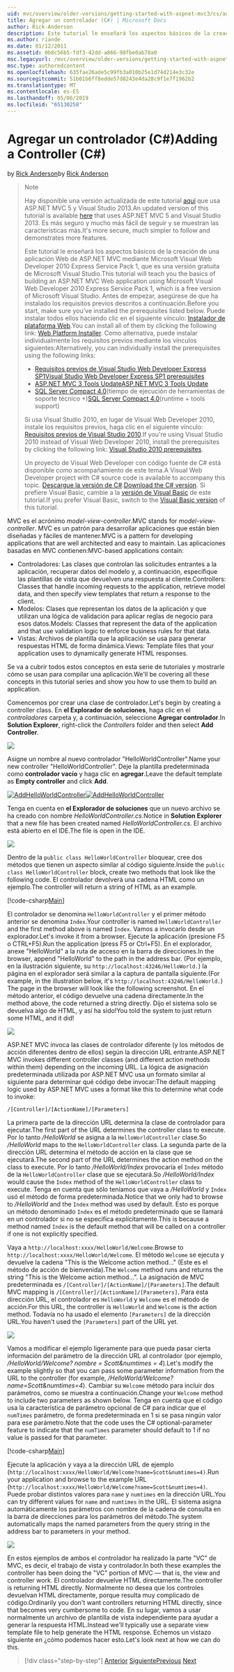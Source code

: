 ```yaml
---
uid: mvc/overview/older-versions/getting-started-with-aspnet-mvc3/cs/adding-a-controller
title: Agregar un controlador (C#) | Microsoft Docs
author: Rick-Anderson
description: Este tutorial le enseñará los aspectos básicos de la creación de una aplicación Web de ASP.NET MVC mediante Microsoft Visual Web Developer 2010 Express Service Pack 1, que creo...
ms.author: riande
ms.date: 01/12/2011
ms.assetid: 0b8c56b5-fdf3-42dd-a866-98fbe0ab78a0
msc.legacyurl: /mvc/overview/older-versions/getting-started-with-aspnet-mvc3/cs/adding-a-controller
msc.type: authoredcontent
ms.openlocfilehash: 635fae26ade5c99fb3a010b25e1d74d214e3c32e
ms.sourcegitcommit: 51b01b6ff8edde57d8243e4da28c9f1e7f1962b2
ms.translationtype: MT
ms.contentlocale: es-ES
ms.lasthandoff: 05/06/2019
ms.locfileid: "65130258"
---
```

# <a name="adding-a-controller-c"></a><span data-ttu-id="abb12-103">Agregar un controlador (C#)</span><span class="sxs-lookup"><span data-stu-id="abb12-103">Adding a Controller (C#)</span></span>

<span data-ttu-id="abb12-104">by [Rick Anderson]((https://twitter.com/RickAndMSFT))</span><span class="sxs-lookup"><span data-stu-id="abb12-104">by [Rick Anderson]((https://twitter.com/RickAndMSFT))</span></span>

> > [!NOTE]
> > <span data-ttu-id="abb12-105">Hay disponible una versión actualizada de este tutorial [aquí](../../../getting-started/introduction/getting-started.md) que usa ASP.NET MVC 5 y Visual Studio 2013.</span><span class="sxs-lookup"><span data-stu-id="abb12-105">An updated version of this tutorial is available [here](../../../getting-started/introduction/getting-started.md) that uses ASP.NET MVC 5 and Visual Studio 2013.</span></span> <span data-ttu-id="abb12-106">Es más seguro y mucho más fácil de seguir y se muestran las características más.</span><span class="sxs-lookup"><span data-stu-id="abb12-106">It's more secure, much simpler to follow and demonstrates more features.</span></span>
> 
> 
> <span data-ttu-id="abb12-107">Este tutorial le enseñará los aspectos básicos de la creación de una aplicación Web de ASP.NET MVC mediante Microsoft Visual Web Developer 2010 Express Service Pack 1, que es una versión gratuita de Microsoft Visual Studio.</span><span class="sxs-lookup"><span data-stu-id="abb12-107">This tutorial will teach you the basics of building an ASP.NET MVC Web application using Microsoft Visual Web Developer 2010 Express Service Pack 1, which is a free version of Microsoft Visual Studio.</span></span> <span data-ttu-id="abb12-108">Antes de empezar, asegúrese de que ha instalado los requisitos previos descritos a continuación.</span><span class="sxs-lookup"><span data-stu-id="abb12-108">Before you start, make sure you've installed the prerequisites listed below.</span></span> <span data-ttu-id="abb12-109">Puede instalar todos ellos haciendo clic en el siguiente vínculo: [Instalador de plataforma Web](https://www.microsoft.com/web/gallery/install.aspx?appid=VWD2010SP1Pack).</span><span class="sxs-lookup"><span data-stu-id="abb12-109">You can install all of them by clicking the following link: [Web Platform Installer](https://www.microsoft.com/web/gallery/install.aspx?appid=VWD2010SP1Pack).</span></span> <span data-ttu-id="abb12-110">Como alternativa, puede instalar individualmente los requisitos previos mediante los vínculos siguientes:</span><span class="sxs-lookup"><span data-stu-id="abb12-110">Alternatively, you can individually install the prerequisites using the following links:</span></span>
> 
> - [<span data-ttu-id="abb12-111">Requisitos previos de Visual Studio Web Developer Express SP1</span><span class="sxs-lookup"><span data-stu-id="abb12-111">Visual Studio Web Developer Express SP1 prerequisites</span></span>](https://www.microsoft.com/web/gallery/install.aspx?appid=VWD2010SP1Pack)
> - [<span data-ttu-id="abb12-112">ASP.NET MVC 3 Tools Update</span><span class="sxs-lookup"><span data-stu-id="abb12-112">ASP.NET MVC 3 Tools Update</span></span>](https://www.microsoft.com/web/gallery/install.aspx?appsxml=&amp;appid=MVC3)
> - <span data-ttu-id="abb12-113">[SQL Server Compact 4.0](https://www.microsoft.com/web/gallery/install.aspx?appid=SQLCE;SQLCEVSTools_4_0)(tiempo de ejecución de herramientas de soporte técnico +)</span><span class="sxs-lookup"><span data-stu-id="abb12-113">[SQL Server Compact 4.0](https://www.microsoft.com/web/gallery/install.aspx?appid=SQLCE;SQLCEVSTools_4_0)(runtime + tools support)</span></span>
> 
> <span data-ttu-id="abb12-114">Si usa Visual Studio 2010, en lugar de Visual Web Developer 2010, instale los requisitos previos, haga clic en el siguiente vínculo: [Requisitos previos de Visual Studio 2010](https://www.microsoft.com/web/gallery/install.aspx?appsxml=&amp;appid=VS2010SP1Pack).</span><span class="sxs-lookup"><span data-stu-id="abb12-114">If you're using Visual Studio 2010 instead of Visual Web Developer 2010, install the prerequisites by clicking the following link: [Visual Studio 2010 prerequisites](https://www.microsoft.com/web/gallery/install.aspx?appsxml=&amp;appid=VS2010SP1Pack).</span></span>
> 
> <span data-ttu-id="abb12-115">Un proyecto de Visual Web Developer con código fuente de C# está disponible como acompañamiento de este tema.</span><span class="sxs-lookup"><span data-stu-id="abb12-115">A Visual Web Developer project with C# source code is available to accompany this topic.</span></span> <span data-ttu-id="abb12-116">[Descargue la versión de C#](https://code.msdn.microsoft.com/Introduction-to-MVC-3-10d1b098).</span><span class="sxs-lookup"><span data-stu-id="abb12-116">[Download the C# version](https://code.msdn.microsoft.com/Introduction-to-MVC-3-10d1b098).</span></span> <span data-ttu-id="abb12-117">Si prefiere Visual Basic, cambie a la [versión de Visual Basic](../vb/intro-to-aspnet-mvc-3.md) de este tutorial.</span><span class="sxs-lookup"><span data-stu-id="abb12-117">If you prefer Visual Basic, switch to the [Visual Basic version](../vb/intro-to-aspnet-mvc-3.md) of this tutorial.</span></span>

<span data-ttu-id="abb12-118">MVC es el acrónimo *model-view-controller*.</span><span class="sxs-lookup"><span data-stu-id="abb12-118">MVC stands for *model-view-controller*.</span></span> <span data-ttu-id="abb12-119">MVC es un patrón para desarrollar aplicaciones que están bien diseñadas y fáciles de mantener.</span><span class="sxs-lookup"><span data-stu-id="abb12-119">MVC is a pattern for developing applications that are well architected and easy to maintain.</span></span> <span data-ttu-id="abb12-120">Las aplicaciones basadas en MVC contienen:</span><span class="sxs-lookup"><span data-stu-id="abb12-120">MVC-based applications contain:</span></span>

- <span data-ttu-id="abb12-121">Controladores: Las clases que controlan las solicitudes entrantes a la aplicación, recuperar datos del modelo y, a continuación, especifique las plantillas de vista que devuelven una respuesta al cliente.</span><span class="sxs-lookup"><span data-stu-id="abb12-121">Controllers: Classes that handle incoming requests to the application, retrieve model data, and then specify view templates that return a response to the client.</span></span>
- <span data-ttu-id="abb12-122">Modelos: Clases que representan los datos de la aplicación y que utilizan una lógica de validación para aplicar reglas de negocio para esos datos.</span><span class="sxs-lookup"><span data-stu-id="abb12-122">Models: Classes that represent the data of the application and that use validation logic to enforce business rules for that data.</span></span>
- <span data-ttu-id="abb12-123">Vistas: Archivos de plantilla que la aplicación se usa para generar respuestas HTML de forma dinámica.</span><span class="sxs-lookup"><span data-stu-id="abb12-123">Views: Template files that your application uses to dynamically generate HTML responses.</span></span>

<span data-ttu-id="abb12-124">Se va a cubrir todos estos conceptos en esta serie de tutoriales y mostrarle cómo se usan para compilar una aplicación.</span><span class="sxs-lookup"><span data-stu-id="abb12-124">We'll be covering all these concepts in this tutorial series and show you how to use them to build an application.</span></span>

<span data-ttu-id="abb12-125">Comencemos por crear una clase de controlador.</span><span class="sxs-lookup"><span data-stu-id="abb12-125">Let's begin by creating a controller class.</span></span> <span data-ttu-id="abb12-126">En **el Explorador de soluciones**, haga clic en el *controladores* carpeta y, a continuación, seleccione **Agregar controlador**.</span><span class="sxs-lookup"><span data-stu-id="abb12-126">In **Solution Explorer**, right-click the *Controllers* folder and then select **Add Controller**.</span></span>

[![](adding-a-controller/_static/image2.png)](adding-a-controller/_static/image1.png)

<span data-ttu-id="abb12-127">Asigne un nombre al nuevo controlador "HelloWorldController".</span><span class="sxs-lookup"><span data-stu-id="abb12-127">Name your new controller "HelloWorldController".</span></span> <span data-ttu-id="abb12-128">Deje la plantilla predeterminada como **controlador vacío** y haga clic en **agregar**.</span><span class="sxs-lookup"><span data-stu-id="abb12-128">Leave the default template as **Empty controller** and click **Add**.</span></span>

<span data-ttu-id="abb12-129">[![AddHelloWorldController](adding-a-controller/_static/image4.png)](adding-a-controller/_static/image3.png)</span><span class="sxs-lookup"><span data-stu-id="abb12-129">[![AddHelloWorldController](adding-a-controller/_static/image4.png)](adding-a-controller/_static/image3.png)</span></span>

<span data-ttu-id="abb12-130">Tenga en cuenta en **el Explorador de soluciones** que un nuevo archivo se ha creado con nombre *HelloWorldController.cs*.</span><span class="sxs-lookup"><span data-stu-id="abb12-130">Notice in **Solution Explorer** that a new file has been created named *HelloWorldController.cs*.</span></span> <span data-ttu-id="abb12-131">El archivo está abierto en el IDE.</span><span class="sxs-lookup"><span data-stu-id="abb12-131">The file is open in the IDE.</span></span>

![](adding-a-controller/_static/image5.png)

<span data-ttu-id="abb12-132">Dentro de la `public class HelloWorldController` bloquear, cree dos métodos que tienen un aspecto similar al código siguiente.</span><span class="sxs-lookup"><span data-stu-id="abb12-132">Inside the `public class HelloWorldController` block, create two methods that look like the following code.</span></span> <span data-ttu-id="abb12-133">El controlador devolverá una cadena HTML como un ejemplo.</span><span class="sxs-lookup"><span data-stu-id="abb12-133">The controller will return a string of HTML as an example.</span></span>

[!code-csharp[Main](adding-a-controller/samples/sample1.cs)]

<span data-ttu-id="abb12-134">El controlador se denomina `HelloWorldController` y el primer método anterior se denomina `Index`.</span><span class="sxs-lookup"><span data-stu-id="abb12-134">Your controller is named `HelloWorldController` and the first method above is named `Index`.</span></span> <span data-ttu-id="abb12-135">Vamos a invocarlo desde un explorador.</span><span class="sxs-lookup"><span data-stu-id="abb12-135">Let's invoke it from a browser.</span></span> <span data-ttu-id="abb12-136">Ejecute la aplicación (presione F5 o CTRL+F5).</span><span class="sxs-lookup"><span data-stu-id="abb12-136">Run the application (press F5 or Ctrl+F5).</span></span> <span data-ttu-id="abb12-137">En el explorador, anexe "HelloWorld" a la ruta de acceso en la barra de direcciones.</span><span class="sxs-lookup"><span data-stu-id="abb12-137">In the browser, append "HelloWorld" to the path in the address bar.</span></span> <span data-ttu-id="abb12-138">(Por ejemplo, en la ilustración siguiente, su `http://localhost:43246/HelloWorld.`) la página en el explorador será similar a la captura de pantalla siguiente.</span><span class="sxs-lookup"><span data-stu-id="abb12-138">(For example, in the illustration below, it's `http://localhost:43246/HelloWorld.`) The page in the browser will look like the following screenshot.</span></span> <span data-ttu-id="abb12-139">En el método anterior, el código devuelve una cadena directamente.</span><span class="sxs-lookup"><span data-stu-id="abb12-139">In the method above, the code returned a string directly.</span></span> <span data-ttu-id="abb12-140">Dijo el sistema solo se devuelva algo de HTML, y así ha sido!</span><span class="sxs-lookup"><span data-stu-id="abb12-140">You told the system to just return some HTML, and it did!</span></span>

![](adding-a-controller/_static/image6.png)

<span data-ttu-id="abb12-141">ASP.NET MVC invoca las clases de controlador diferente (y los métodos de acción diferentes dentro de ellos) según la dirección URL entrante.</span><span class="sxs-lookup"><span data-stu-id="abb12-141">ASP.NET MVC invokes different controller classes (and different action methods within them) depending on the incoming URL.</span></span> <span data-ttu-id="abb12-142">La lógica de asignación predeterminada utilizada por ASP.NET MVC usa un formato similar al siguiente para determinar qué código debe invocar:</span><span class="sxs-lookup"><span data-stu-id="abb12-142">The default mapping logic used by ASP.NET MVC uses a format like this to determine what code to invoke:</span></span>

`/[Controller]/[ActionName]/[Parameters]`

<span data-ttu-id="abb12-143">La primera parte de la dirección URL determina la clase de controlador para ejecutar.</span><span class="sxs-lookup"><span data-stu-id="abb12-143">The first part of the URL determines the controller class to execute.</span></span> <span data-ttu-id="abb12-144">Por lo tanto */HelloWorld* se asigna a la `HelloWorldController` clase.</span><span class="sxs-lookup"><span data-stu-id="abb12-144">So */HelloWorld* maps to the `HelloWorldController` class.</span></span> <span data-ttu-id="abb12-145">La segunda parte de la dirección URL determina el método de acción en la clase que se ejecutará.</span><span class="sxs-lookup"><span data-stu-id="abb12-145">The second part of the URL determines the action method on the class to execute.</span></span> <span data-ttu-id="abb12-146">Por lo tanto */HelloWorld/Index* provocaría el `Index` método de la `HelloWorldController` clase que se ejecutará.</span><span class="sxs-lookup"><span data-stu-id="abb12-146">So */HelloWorld/Index* would cause the `Index` method of the `HelloWorldController` class to execute.</span></span> <span data-ttu-id="abb12-147">Tenga en cuenta que sólo teníamos que vaya a */HelloWorld* y `Index` usó el método de forma predeterminada.</span><span class="sxs-lookup"><span data-stu-id="abb12-147">Notice that we only had to browse to */HelloWorld* and the `Index` method was used by default.</span></span> <span data-ttu-id="abb12-148">Esto es porque un método denominado `Index` es el método predeterminado que se llamará en un controlador si no se especifica explícitamente.</span><span class="sxs-lookup"><span data-stu-id="abb12-148">This is because a method named `Index` is the default method that will be called on a controller if one is not explicitly specified.</span></span>

<span data-ttu-id="abb12-149">Vaya a `http://localhost:xxxx/HelloWorld/Welcome`.</span><span class="sxs-lookup"><span data-stu-id="abb12-149">Browse to `http://localhost:xxxx/HelloWorld/Welcome`.</span></span> <span data-ttu-id="abb12-150">El método `Welcome` se ejecuta y devuelve la cadena "This is the Welcome action method..." (Este es el método de acción de bienvenida).</span><span class="sxs-lookup"><span data-stu-id="abb12-150">The `Welcome` method runs and returns the string "This is the Welcome action method...".</span></span> <span data-ttu-id="abb12-151">La asignación de MVC predeterminada es `/[Controller]/[ActionName]/[Parameters]`.</span><span class="sxs-lookup"><span data-stu-id="abb12-151">The default MVC mapping is `/[Controller]/[ActionName]/[Parameters]`.</span></span> <span data-ttu-id="abb12-152">Para esta dirección URL, el controlador es `HelloWorld` y `Welcome` es el método de acción.</span><span class="sxs-lookup"><span data-stu-id="abb12-152">For this URL, the controller is `HelloWorld` and `Welcome` is the action method.</span></span> <span data-ttu-id="abb12-153">Todavía no ha usado el elemento `[Parameters]` de la dirección URL.</span><span class="sxs-lookup"><span data-stu-id="abb12-153">You haven't used the `[Parameters]` part of the URL yet.</span></span>

![](adding-a-controller/_static/image7.png)

<span data-ttu-id="abb12-154">Vamos a modificar el ejemplo ligeramente para que pueda pasar cierta información del parámetro de la dirección URL al controlador (por ejemplo, */HelloWorld/Welcome? nombre = Scott&amp;numtimes = 4*).</span><span class="sxs-lookup"><span data-stu-id="abb12-154">Let's modify the example slightly so that you can pass some parameter information from the URL to the controller (for example, */HelloWorld/Welcome?name=Scott&amp;numtimes=4*).</span></span> <span data-ttu-id="abb12-155">Cambiar su `Welcome` método para incluir dos parámetros, como se muestra a continuación.</span><span class="sxs-lookup"><span data-stu-id="abb12-155">Change your `Welcome` method to include two parameters as shown below.</span></span> <span data-ttu-id="abb12-156">Tenga en cuenta que el código usa la característica de parámetro opcional de C# para indicar que el `numTimes` parámetro, de forma predeterminada en 1 si se pasa ningún valor para ese parámetro.</span><span class="sxs-lookup"><span data-stu-id="abb12-156">Note that the code uses the C# optional-parameter feature to indicate that the `numTimes` parameter should default to 1 if no value is passed for that parameter.</span></span>

[!code-csharp[Main](adding-a-controller/samples/sample2.cs)]

<span data-ttu-id="abb12-157">Ejecute la aplicación y vaya a la dirección URL de ejemplo (`http://localhost:xxxx/HelloWorld/Welcome?name=Scott&numtimes=4)`.</span><span class="sxs-lookup"><span data-stu-id="abb12-157">Run your application and browse to the example URL (`http://localhost:xxxx/HelloWorld/Welcome?name=Scott&numtimes=4)`.</span></span> <span data-ttu-id="abb12-158">Puede probar distintos valores para `name` y `numtimes` en la dirección URL.</span><span class="sxs-lookup"><span data-stu-id="abb12-158">You can try different values for `name` and `numtimes` in the URL.</span></span> <span data-ttu-id="abb12-159">El sistema asigna automáticamente los parámetros con nombre de la cadena de consulta en la barra de direcciones para los parámetros del método.</span><span class="sxs-lookup"><span data-stu-id="abb12-159">The system automatically maps the named parameters from the query string in the address bar to parameters in your method.</span></span>

![](adding-a-controller/_static/image8.png)

<span data-ttu-id="abb12-160">En estos ejemplos de ambos el controlador ha realizado la parte "VC" de MVC, es decir, el trabajo de vista y controlador.</span><span class="sxs-lookup"><span data-stu-id="abb12-160">In both these examples the controller has been doing the "VC" portion of MVC — that is, the view and controller work.</span></span> <span data-ttu-id="abb12-161">El controlador devuelve HTML directamente.</span><span class="sxs-lookup"><span data-stu-id="abb12-161">The controller is returning HTML directly.</span></span> <span data-ttu-id="abb12-162">Normalmente no desea que los controles devuelvan HTML directamente, porque resulta muy complicado de código.</span><span class="sxs-lookup"><span data-stu-id="abb12-162">Ordinarily you don't want controllers returning HTML directly, since that becomes very cumbersome to code.</span></span> <span data-ttu-id="abb12-163">En su lugar, vamos a usar normalmente un archivo de plantilla de vista independiente para ayudar a generar la respuesta HTML.</span><span class="sxs-lookup"><span data-stu-id="abb12-163">Instead we'll typically use a separate view template file to help generate the HTML response.</span></span> <span data-ttu-id="abb12-164">Echemos un vistazo siguiente en ¿cómo podemos hacer esto.</span><span class="sxs-lookup"><span data-stu-id="abb12-164">Let's look next at how we can do this.</span></span>

> [!div class="step-by-step"]
> <span data-ttu-id="abb12-165">[Anterior](intro-to-aspnet-mvc-3.md)
> [Siguiente](adding-a-view.md)</span><span class="sxs-lookup"><span data-stu-id="abb12-165">[Previous](intro-to-aspnet-mvc-3.md)
[Next](adding-a-view.md)</span></span>

